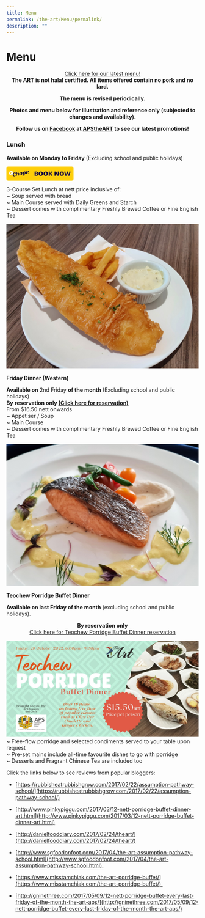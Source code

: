 ```yaml
---
title: Menu
permalink: /the-art/Menu/permalink/
description: ""
---
```

Menu
====

<center><a href="https://go.gov.sg/apstheart-menu">Click here for our latest menu!</a></center>

<center><b>The ART is not halal certified. All items offered contain no pork and no lard.

The menu is revised periodically.

Photos and menu below for illustration and reference only (subjected to changes and availability).

**Follow us on <a href="https://www.facebook.com/APStheART/">Facebook</a> at <a href="https://www.facebook.com/APStheART/">APStheART</a> to see our latest promotions!** </b></center>

### **Lunch**  

**Available on Monday to Friday** (Excluding school and public holidays)  
  
<p><a href="https://go.gov.sg/apstheart-onlinebooking">
<img style="width:35%" src="/images/chopeebutton.jpeg" align=left>
</a></p>

<br clear="left">

3-Course Set Lunch at nett price inclusive of: <br>
~ Soup served with bread <br>
~ Main Course served with Daily Greens and Starch <br>
~ Dessert comes with complimentary Freshly Brewed Coffee or Fine English Tea

![](/images/Fish%20N%20Chips.jpg)

**Friday Dinner (Western)**

**Available on** 2nd Friday **of the month** (Excluding school and public holidays)  
**By** **reservation only [(Click here for reservation)](https://go.gov.sg/apstheart-onlinebooking)**  
From $16.50 nett onwards  
~ Appetiser / Soup  
~ Main Course  
~ Dessert comes with complimentary Freshly Brewed Coffee or Fine English Tea

![](/images/Seared%20Salmon.jpg)

**Teochew Porridge Buffet Dinner**

**Available on last Friday of the month** (excluding school and public holidays).

<center><b>By reservation only</b><br><a href="https://go.gov.sg/apstheart-onlinebooking-porridgebuffet">Click here for Teochew Porridge Buffet Dinner reservation</a></center>

![](/images/porridge.jpg)
~ Free-flow porridge and selected condiments served to your table upon request<br>
~ Pre-set mains include all-time favourite dishes to go with porridge<br>
~ Desserts and Fragrant Chinese Tea are included too

Click the links below to see reviews from popular bloggers:
*   [https://rubbisheatrubbishgrow.com/2017/02/22/assumption-pathway-school/](https://rubbisheatrubbishgrow.com/2017/02/22/assumption-pathway-school/)  
    
*   [http://www.pinkypiggu.com/2017/03/12-nett-porridge-buffet-dinner-art.html](http://www.pinkypiggu.com/2017/03/12-nett-porridge-buffet-dinner-art.html)  
    
*   [http://danielfooddiary.com/2017/02/24/theart/](http://danielfooddiary.com/2017/02/24/theart/)  
    
*   [http://www.sgfoodonfoot.com/2017/04/the-art-assumption-pathway-school.html](http://www.sgfoodonfoot.com/2017/04/the-art-assumption-pathway-school.html)   
    
*   [https://www.misstamchiak.com/the-art-porridge-buffet/](https://www.misstamchiak.com/the-art-porridge-buffet/)   
    
*   [http://gninethree.com/2017/05/09/12-nett-porridge-buffet-every-last-friday-of-the-month-the-art-aps/](http://gninethree.com/2017/05/09/12-nett-porridge-buffet-every-last-friday-of-the-month-the-art-aps/)